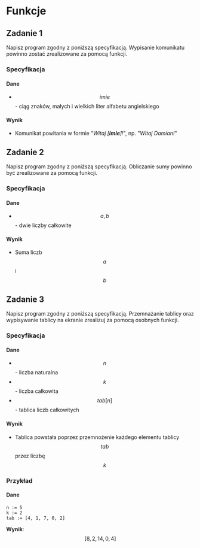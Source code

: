 # Funkcje

## Zadanie 1

Napisz program zgodny z poniższą specyfikacją. Wypisanie komunikatu powinno zostać zrealizowane za pomocą funkcji.

### Specyfikacja

#### Dane

* $$imie$$ - ciąg znaków, małych i wielkich liter alfabetu angielskiego

#### Wynik

* Komunikat powitania w formie "_Witaj \[**imie**]!_", np. "_Witaj Damian!_"

## Zadanie 2

Napisz program zgodny z poniższą specyfikacją. Obliczanie sumy powinno być zrealizowane za pomocą funkcji.

### Specyfikacja

#### Dane

* $$a, b$$ - dwie liczby całkowite

#### Wynik

* Suma liczb $$a$$ i $$b$$ 

## Zadanie 3

Napisz program zgodny z poniższą specyfikacją. Przemnażanie tablicy oraz wypisywanie tablicy na ekranie zrealizuj za pomocą osobnych funkcji.

### Specyfikacja

#### Dane

* $$n$$ - liczba naturalna
* $$k$$ - liczba całkowita
* $$tab[n]$$ - tablica liczb całkowitych

#### Wynik

* Tablica powstała poprzez przemnożenie każdego elementu tablicy $$tab$$ przez liczbę $$k$$ 

### Przykład

#### Dane

```
n := 5
k := 2
tab := [4, 1, 7, 0, 2]
```

**Wynik**: $$[8, 2, 14, 0, 4]$$ 
